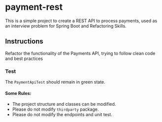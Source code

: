 # payment-rest
This is a simple project to create a REST API to process payments, used as an interview  problem for Spring Boot and Refactoring Skills.


## Instructions
Refactor the functionality of the Payments API, trying to follow clean code and best practices

### Test

The `PaymentApiTest` should remain in green state.

#### Some Rules:
- The project structure and classes can be modified.
- Please do not modify `thirdparty` package.
- Please do not modify the endpoints and unit test.
